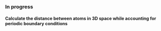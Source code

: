 ### In progress
#### Calculate the distance between atoms in 3D space while accounting for periodic boundary conditions
